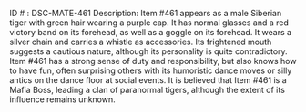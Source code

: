 ID # : DSC-MATE-461
Description: Item #461 appears as a male Siberian tiger with green hair wearing a purple cap. It has normal glasses and a red victory band on its forehead, as well as a goggle on its forehead. It wears a silver chain and carries a whistle as accessories. Its frightened mouth suggests a cautious nature, although its personality is quite contradictory. Item #461 has a strong sense of duty and responsibility, but also knows how to have fun, often surprising others with its humoristic dance moves or silly antics on the dance floor at social events. It is believed that Item #461 is a Mafia Boss, leading a clan of paranormal tigers, although the extent of its influence remains unknown.